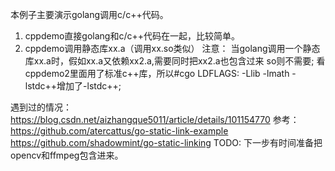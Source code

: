 本例子主要演示golang调用c/c++代码。
1. cppdemo直接golang和c/c++代码在一起，比较简单。
2. cppdemo调用静态库xx.a（调用xx.so类似）
注意：
当golang调用一个静态库xx.a时，假如xx.a又依赖xx2.a,需要同时把xx2.a也包含过来
so则不需要;
看cppdemo2里面用了标准c++库，所以#cgo LDFLAGS: -Llib -lmath -lstdc++增加了-lstdc++;

遇到过的情况：
https://blog.csdn.net/aizhangque5011/article/details/101154770
参考：
https://github.com/atercattus/go-static-link-example
https://github.com/shadowmint/go-static-linking
TODO:
下一步有时间准备把opencv和ffmpeg包含进来。